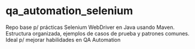 # qa_automation_selenium
Repo base p/ prácticas Selenium WebDriver en Java usando Maven. Estructura organizada, ejemplos de casos de prueba y patrones comunes. Ideal p/ mejorar habilidades en QA Automation
